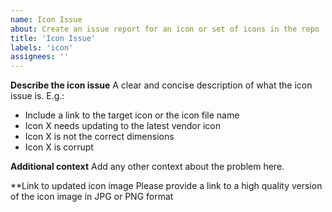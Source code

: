 ```yaml
---
name: Icon Issue
about: Create an issue report for an icon or set of icons in the repo
title: 'Icon Issue'
labels: 'icon'
assignees: ''
---
```


**Describe the icon issue**
A clear and concise description of what the icon issue is. E.g.:

* Include a link to the target icon or the icon file name
* Icon X needs updating to the latest vendor icon
* Icon X is not the correct dimensions
* Icon X is corrupt

**Additional context**
Add any other context about the problem here.

**Link to updated icon image
Please provide a link to a high quality version of the icon image in JPG or PNG format

